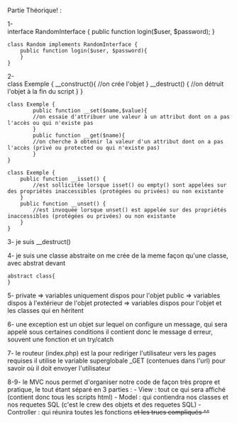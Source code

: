 Partie Théorique! : 

1-	
	interface RandomInterface {
  		public function login($user, $password);
  	}
 
	class Random implements RandomInterface {
		public function login($user, $password){
  		}
	}

2- 	
	class Exemple {
  		__construct(){
			//on crée l'objet
  		}
  		__destruct() {
			//on détruit l'objet à la fin du script
  		}
	}

	class Exemple {
    		public function __set($name,$value){
			//on essaie d'attribuer une valeur à un attribut dont on a pas l'accès ou qui n'existe pas
    		}
    		public function __get($name){
			//on cherche à obtenir la valeur d'un attribut dont on a pas l'accès (privé ou protected ou qui n'existe pas)
    		}
  	}

	class Exemple {
  		public function __isset() {
			//est sollicitée lorsque isset() ou empty() sont appelées sur des propriétés inaccessibles (protégées ou privées) ou non existante
  		}
  		public function __unset() {
			//est invoquée lorsque unset() est appelée sur des propriétés inaccessibles (protégées ou privées) ou non existante
  		}
	}

3- je suis __destruct()

4- je suis une classe abstraite
   on me crée de la meme façon qu'une classe, avec abstrat devant 
	
	abstract class{
	}

5- private => variables uniquement dispos pour l'objet
   public => variables dispos à l'extérieur de l'objet
   protected => variables dispos pour l'objet et les classes qui en héritent

6- une exception est un objet sur lequel on configure un message, qui sera appelé sous certaines conditions
   il contient donc le message d erreur, souvent une fonction et un try/catch

7- le routeur (index.php) est la pour rediriger l'utilisateur vers les pages requises
   il utilise le variable superglobale _GET (contenues dans l'url) pour savoir où il doit envoyer l'utilisateur

8-9- le MVC nous permet d'organiser notre code de façon très propre et pratique, le tout étant séparé en 3 parties : 
	- View : tout ce qui sera affiché (contient donc tous les scripts html)
	- Model : qui contiendra nos classes et nos requetes SQL (c'est le crew des objets et des requetes SQL)
	- Controller : qui réunira toutes les fonctions ~~et les trucs compliqués ^^~~

